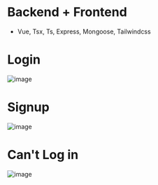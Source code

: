 # __Backend + Frontend__
- Vue, Tsx, Ts, Express, Mongoose, Tailwindcss

# Login
![image](https://github.com/deverays/account-process/assets/129968185/3b24d79a-efca-46ee-9fc2-23673786d249)
# Signup
![image](https://github.com/deverays/account-process/assets/129968185/ba56bff1-9897-456d-a0a2-ce531ac104b1)
# Can't Log in
![image](https://github.com/deverays/account-process/assets/129968185/49dc0f8f-6321-4e55-a555-4747896d3fe8)
